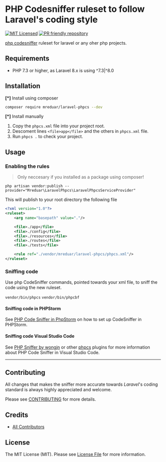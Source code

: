 # PHP Codesniffer ruleset to follow Laravel's coding style

[![MIT Licensed](https://img.shields.io/badge/license-MIT-brightgreen.svg?style=flat-square)](LICENSE.md)
[![PR friendly repository](https://img.shields.io/badge/Pull--Request-are%20welcome!-ff69b4)](/compare)

[php codesniffer](https://github.com/squizlabs/PHP_CodeSniffer/wiki/Annotated-Ruleset) ruleset for laravel or any oher php projects.

## Requirements

- PHP 7.3 or higher, as Laravel 8.x is using ^7.3|^8.0

## Installation
**[*]** Install using composer

```bash
composer require mreduar/laravel-phpcs --dev
```

**[*]** Install manually

1. Copy the `phpcs.xml` file into your project root.
2. Descoment lines `<file>app</file>` and the others in `phpcs.xml` file.
3. Run `phpcs .` to check your project.

## Usage

### Enabling the rules

> Only neccesary if you installed as a package using composer!

`php artisan vendor:publish --provider="Mreduar\LaravelPhpcs\LaravelPhpcsServiceProvider"`

This will publish to your root directory the following file

```xml
<?xml version="1.0"?>
<ruleset>
    <arg name="basepath" value="."/>

    <file>./app</file>
    <file>./config</file>
    <file>./resources</file>
    <file>./routes</file>
    <file>./tests</file>

    <rule ref="./vendor/mreduar/laravel-phpcs/phpcs.xml"/>
</ruleset>
```

### Sniffing code
Use php CodeSniffer commands, pointed towards your xml file, to sniff the code
using the new ruleset.

`vendor/bin/phpcs`
`vendor/bin/phpcbf`

#### Sniffing code in PHPStorm

See [PHP Code Sniffer in PhpStorm](https://confluence.jetbrains.com/display/PhpStorm/PHP+Code+Sniffer+in+PhpStorm) on how to set up CodeSniffer in PHPStorm.

#### Sniffing code Visual Studio Code

See [PHP Sniffer by wongjn](https://marketplace.visualstudio.com/items?itemName=wongjn.php-sniffer) or other [phpcs](https://marketplace.visualstudio.com/search?term=phpcs&target=VSCode&category=All%20categories&sortBy=Relevance) plugins for more information about PHP Code Sniffer in Visual Studio Code.

--------------------------------------------------------------------------------


## Contributing

All changes that makes the sniffer more accurate towards _Laravel_'s coding standard
is always highly appreciated and welcome.

Please see [CONTRIBUTING](docs/CONTRIBUTING.md) for more details.

## Credits

- [All Contributors](../../contributors)

## License

The MIT License (MIT). Please see [License File](LICENSE.md) for more information.
